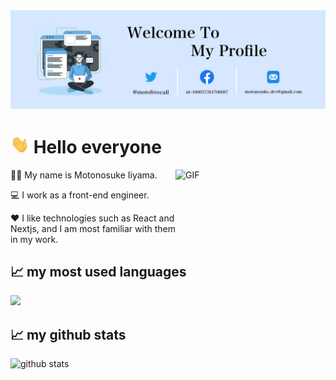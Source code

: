 <img  src="./Portfolio-Banner-Profile-1920x600.png" />

<h1><img src="https://raw.githubusercontent.com/ABSphreak/ABSphreak/master/gifs/Hi.gif" width="30px">&nbspHello everyone</h1>

<p>
<img align='right' alt="GIF" src="https://github.com/abhisheknaiidu/abhisheknaiidu/blob/master/code.gif?raw=true" width="240" height="140" />
</p>


<p>💁‍♂️  My name is Motonosuke Iiyama.<br /></p>
<p>💻  I work as a front-end engineer.</p>
<p>❤️ I like technologies such as React and Nextjs, and I am most familiar with them in my work.</p>

<h2>📈 my most used languages</h2>

<img width='40%' src="https://github-readme-stats.vercel.app/api/top-langs?username=Motonosuke&show_icons=true&locale=en&layout=compact" />

<h2>📈 my github stats</h2>


<img width='45%' src="https://github-readme-stats.vercel.app/api?username=Motonosuke&count_private=true&show_icons=true" alt="github stats" />
